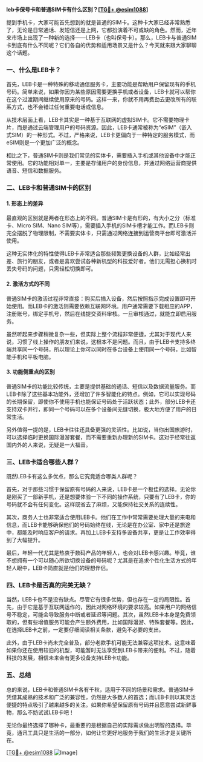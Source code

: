 **leb卡保号卡和普通SIM卡有什么区别？[[TG💪+ @esim1088](https://t.me/s/esim1088)]**

提到手机卡，大家可能首先想到的就是普通的SIM卡。这种卡大家已经非常熟悉了，无论是日常通话、发短信还是上网，它都扮演着不可或缺的角色。然而，近年来市场上出现了一种新的选择——LEB卡（也叫保号卡）。那么，LEB卡与普通SIM卡到底有什么不同呢？它们各自的优势和适用场景又是什么？今天就来跟大家聊聊这个话题。

### **一、什么是LEB卡？**

首先，LEB卡是一种特殊的移动通信服务卡，主要功能是帮助用户保留现有的手机号码。简单来说，如果你因为某些原因需要更换手机或者设备，LEB卡就可以帮你在这个过渡期间继续使用原来的号码。这样一来，你就不用再费劲去更改所有的联系方式，也不会错过任何重要电话或信息。

从技术层面上看，LEB卡其实是一种基于互联网的虚拟SIM卡。它不需要物理卡片，而是通过云端管理用户的号码资源。因此，LEB卡通常被称为“eSIM”（嵌入式SIM）的一种形式。不过，严格来说，LEB卡更偏向于一种特定的服务模式，而eSIM则是一个更加广泛的概念。

相比之下，普通SIM卡则是我们常见的实体卡，需要插入手机或其他设备中才能正常使用。它的功能相对单一，主要是存储用户的身份信息，并通过网络运营商提供语音、短信和数据服务。

### **二、LEB卡和普通SIM卡的区别**

#### **1. 形态上的差异**
最直观的区别就是两者在形态上的不同。普通SIM卡是有形的，有大小之分（标准卡、Micro SIM、Nano SIM等），需要插入手机的SIM卡槽才能工作。而LEB卡则完全摆脱了物理限制，不需要实体卡，只需通过网络连接到运营商平台即可激活并使用。

这种无实体化的特性使得LEB卡非常适合那些频繁更换设备的人群，比如经常出差、旅行的朋友，或者是喜欢尝试各种新机型的科技爱好者。他们无需担心换机时丢失号码的问题，只需轻松切换即可。

#### **2. 激活方式的不同**
普通SIM卡的激活过程非常直接：购买后插入设备，然后按照指示完成设置即可开始使用。而LEB卡的激活则需要依赖互联网环境。用户通常需要下载相应的APP，注册账号，绑定手机号，然后在线提交资料审核。一旦审核通过，就能立即启用服务。

虽然听起来步骤稍微复杂一些，但实际上整个流程非常便捷，尤其对于现代人来说，习惯了线上操作的朋友们来说，这根本不是问题。而且，由于LEB卡支持多终端共享同一个号码，所以理论上你可以同时在多台设备上使用同一个号码，比如智能手机和平板电脑。

#### **3. 功能侧重点的区别**
普通SIM卡的功能比较传统，主要是提供基础的通话、短信以及数据流量服务。而LEB卡除了这些基本功能外，还增加了许多智能化的特点。例如，它可以实现号码的长期保留，即使你不使用手机也能保证号码处于活跃状态；此外，部分LEB卡还支持双卡并行，即同一个号码可以在多个设备间无缝切换，极大地方便了用户的日常生活。

另外值得一提的是，LEB卡往往还具备更强的灵活性。比如说，当你出国旅游时，可以选择临时更换国际漫游套餐，而不需要重新办理新的SIM卡。这对于经常往返国内外的人来说，无疑是一大福音。

### **三、LEB卡适合哪些人群？**

既然LEB卡有这么多优点，那么它究竟适合哪类人群呢？

首先，对于那些习惯于保留原有号码的人来说，LEB卡是一个极佳的选择。无论你是刚买了一部新手机，还是想要体验一下不同的操作系统，只要有了LEB卡，你的号码就不会有任何变化。这样既省去了麻烦，又能保持社交关系的连续性。

其次，商务人士也非常适合使用LEB卡。他们在工作中常常需要处理大量的来电和信息，而LEB卡能够确保他们的号码始终在线，无论是在办公室、家中还是旅途中，都能及时响应客户的请求。再加上LEB卡支持多设备共享，更是让工作效率得到了大幅提升。

最后，年轻一代尤其是热衷于数码产品的年轻人，也会对LEB卡感兴趣。毕竟，谁不想拥有一个可以随心所欲切换设备的号码呢？尤其是在追求个性化生活方式的年轻人眼中，LEB卡简直就是他们的理想伴侣。

### **四、LEB卡是否真的完美无缺？**

当然，LEB卡也不是没有缺点。尽管它有很多优势，但也存在一定的局限性。首先，由于它是基于互联网运作的，因此对网络环境的要求较高。如果用户的网络信号不稳定，可能会导致服务中断或者延迟等问题。其次，虽然LEB卡本身是免费领取的，但有些增值服务可能会产生额外费用，比如国际漫游、特殊套餐等。因此，在选择LEB卡之前，一定要仔细阅读相关条款，避免不必要的支出。

此外，由于LEB卡尚未完全普及，部分老款手机可能无法兼容这项技术。这意味着如果你还在使用较旧的机型，可能暂时无法享受到LEB卡带来的便利。不过，随着科技的发展，相信未来会有更多设备支持LEB卡功能。

### **五、总结**

总的来说，LEB卡和普通SIM卡各有千秋，适用于不同的场景和需求。普通SIM卡凭借其成熟的技术和广泛的兼容性，仍然是大多数人的首选；而LEB卡则以其灵活便捷的特点吸引了越来越多的关注。如果你希望保留原有号码并且愿意尝试新鲜事物，那么不妨试试LEB卡吧！

无论你最终选择了哪种卡，最重要的是根据自己的实际需求做出明智的选择。毕竟，通讯工具只是生活的一部分，如何让它更好地服务于我们的生活才是关键所在。

[[TG💪+ @esim1088](https://t.me/s/esim1088) ![Image](https://i.postimg.cc/4NQfJmqS/Snipaste-2025-05-13-00-14-12.png)]